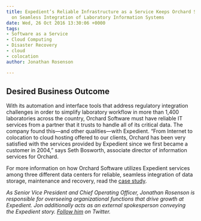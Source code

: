 ```yaml
---
title: Expedient’s Reliable Infrastructure as a Service Keeps Orchard Software Focused
  on Seamless Integration of Laboratory Information Systems
date: Wed, 26 Oct 2016 13:30:06 +0000
tags:
- Software as a Service
- Cloud Computing
- Disaster Recovery
- cloud
- colocation
author: Jonathan Rosenson

---
```

## Desired Business Outcome

With its automation and interface tools that address regulatory integration challenges in order to simplify laboratory workflow in more than 1,400 laboratories across the country, Orchard Software must have reliable IT services from a partner that it trusts to handle all of its critical data. The company found this—and other qualities—with Expedient. “From Internet to colocation to cloud hosting offered to our clients, Orchard has been very satisfied with the services provided by Expedient since we first became a customer in 2004,” says Seth Bosworth, associate director of information services for Orchard. 

For more information on how Orchard Software utilizes Expedient services among three different data centers for reliable, seamless integration of data storage, maintenance and recovery, read the [case study](http://go.expedient.com/OrchardSoftware_CS).

_As Senior Vice President and Chief Operating Officer, Jonathan Rosenson is responsible for overseeing organizational functions that drive growth at Expedient. Jon additionally acts as an external spokesperson conveying the Expedient story._ [_Follow him_](https://twitter.com/rosenson) _on Twitter._